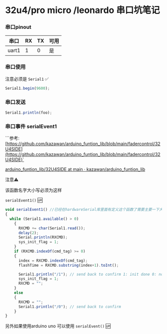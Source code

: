 # 32u4/pro micro /leonardo 串口坑笔记

### 串口pinout

| 串口 | RX | TX | 可用 |
| --- | --- | --- | --- |
| uart1 | 1 | 0 | 是 |

### 串口使用

注意必须是 `Serial1` ✅

```jsx
Serial1.begin(9600);
```

### 串口发送

```jsx
Serial1.println(foo);
```

### 串口事件 serialEvent1

```参考: [https://github.com/kazawan/arduino_funtion_lib/blob/main/fadercontrol/32U4SIDE](https://github.com/kazawan/arduino_funtion_lib/blob/main/fadercontrol/32U4SIDE)`

[arduino_funtion_lib/32U4SIDE at main · kazawan/arduino_funtion_lib](https://github.com/kazawan/arduino_funtion_lib/blob/main/fadercontrol/32U4SIDE)

注意⚠️

该函数名字大小写必须为这样

`serialEvent1()`  🆙

```jsx
void serialEvent1() //已经在hardwareSerial库里面有定义这个函数了需要主要一下大小写
{
  while (Serial1.available() > 0)
    {
      RXCMD += char(Serial1.read());
      delay(2);
      Serial.println(RXCMD);
      sys_init_flag = 1;
    }
    if (RXCMD.indexOf(cmd_tag) >= 0)
    {
      index = RXCMD.indexOf(cmd_tag);
      flashTime = RXCMD.substring(index+1).toInt();

      Serial1.println("/1"); // send back to confirm 1: init done 0: not init
      sys_init_flag = 1;
      RXCMD = "";
    }
    else
    {
      RXCMD = "";
      Serial1.println("/0"); // send back to confirm
    }
}
```

另外如果使用arduino uno 可以使用 `serialEvent()` 🆙